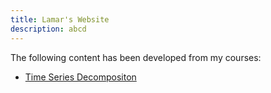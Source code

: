 ```yaml
---
title: Lamar's Website
description: abcd
---
```


The following content has been developed from my courses:

- [Time Series Decompositon](/TimeSeries/index.md)
